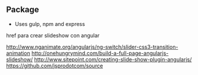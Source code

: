 ## Package
+ Uses gulp, npm and express


href para crear slideshow con angular

http://www.nganimate.org/angularjs/ng-switch/slider-css3-transition-animation
http://onehungrymind.com/build-a-full-page-angularjs-slideshow/
http://www.sitepoint.com/creating-slide-show-plugin-angularjs/
https://github.com/jsprodotcom/source

